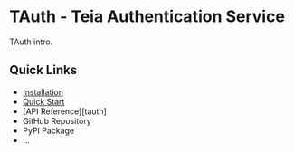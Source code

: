 # TAuth - **T**eia **Auth**entication Service

TAuth intro.

## Quick Links

- [Installation](./getting_started/installation.md)
- [Quick Start](./getting_started/quickstart.md)
- [API Reference][tauth]
- GitHub Repository
- PyPI Package
- ...
